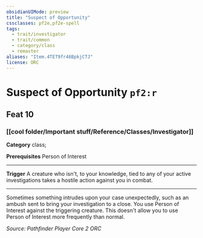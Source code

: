 ```yaml
---
obsidianUIMode: preview
title: "Suspect of Opportunity"
cssclasses: pf2e,pf2e-spell
tags:
  - trait/investigator
  - trait/common
  - category/class
  - remaster
aliases: "Item.4TET9fr46BpkjCTJ"
license: ORC
---
```

# Suspect of Opportunity `pf2:r`
## Feat 10
### [[cool folder/Important stuff/Reference/Classes/Investigator]]

**Category** class; 



**Prerequisites** Person of Interest
* * *
**Trigger** A creature who isn't, to your knowledge, tied to any of your active investigations takes a hostile action against you in combat.

* * *

Sometimes something intrudes upon your case unexpectedly, such as an ambush sent to bring your investigation to a close. You use Person of Interest against the triggering creature. This doesn't allow you to use Person of Interest more frequently than normal.

*Source: Pathfinder Player Core 2*
*ORC*